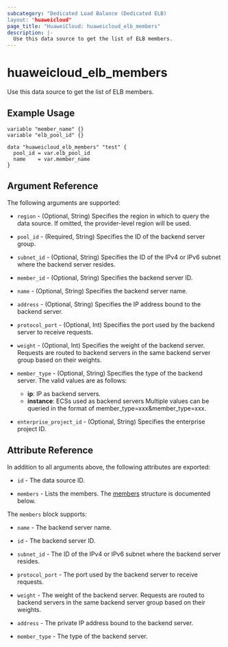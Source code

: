 ```yaml
---
subcategory: "Dedicated Load Balance (Dedicated ELB)
layout: "huaweicloud"
page_title: "HuaweiCloud: huaweicloud_elb_members"
description: |-
  Use this data source to get the list of ELB members.
---
```


# huaweicloud_elb_members

Use this data source to get the list of ELB members.

## Example Usage

```hcl
variable "member_name" {}
variable "elb_pool_id" {}

data "huaweicloud_elb_members" "test" {
  pool_id = var.elb_pool_id
  name    = var.member_name
}
```

## Argument Reference

The following arguments are supported:

* `region` - (Optional, String) Specifies the region in which to query the data source. If omitted, the provider-level
  region will be used.

* `pool_id` - (Required, String) Specifies the ID of the backend server group.

* `subnet_id` - (Optional, String) Specifies the ID of the IPv4 or IPv6 subnet where the backend server resides.

* `member_id` - (Optional, String) Specifies the backend server ID.

* `name` - (Optional, String) Specifies the backend server name.

* `address` - (Optional, String) Specifies the IP address bound to the backend server.

* `protocol_port` - (Optional, Int) Specifies the port used by the backend server to receive requests.

* `weight` - (Optional, Int)  Specifies the weight of the backend server. Requests are routed to backend servers in the
  same backend server group based on their weights.

* `member_type` - (Optional, String) Specifies the type of the backend server. The valid values are as follows:
  + **ip**: IP as backend servers.
  + **instance**: ECSs used as backend servers Multiple values can be queried in the format of
     member_type=xxx&member_type=xxx.

* `enterprise_project_id` - (Optional, String) Specifies the enterprise project ID.

## Attribute Reference

In addition to all arguments above, the following attributes are exported:

* `id` - The data source ID.

* `members` - Lists the members.
  The [members](#Elb_members) structure is documented below.

<a name="Elb_members"></a>
The `members` block supports:

* `name` - The backend server name.

* `id` - The backend server ID.

* `subnet_id` - The ID of the IPv4 or IPv6 subnet where the backend server resides.

* `protocol_port` - The port used by the backend server to receive requests.

* `weight` - The weight of the backend server. Requests are routed to backend servers in the same backend server group
  based on their weights.

* `address` - The private IP address bound to the backend server.

* `member_type` - The type of the backend server.
